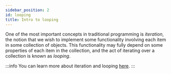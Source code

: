 ```yaml
---
sidebar_position: 2
id: looping
title: Intro to looping
---
```


One of the most important concepts in traditional programming is *iteration*, the notion that we wish to implement some functionality involving each item in some collection of objects. This functionality may fully depend on some properties of each item in the collection, and the act of iterating over a collection is known as *looping*. 

:::info
You can learn more about iteration and looping [here](https://en.wikipedia.org/wiki/Iteration#Computing).
:::
 
